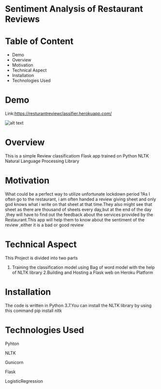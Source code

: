 # Sentiment Analysis of Restaurant Reviews

# Table of Content
- Demo 
- Overview 
- Motivation
- Technical Aspect
- Installation
- Technologies Used
# Demo
Link:https://resturantreviewclassifier.herokuapp.com/

![alt text](https://images.pexels.com/photos/6267/menu-restaurant-vintage-table.jpg?auto=compress&cs=tinysrgb&dpr=1&w=500)

# Overview
This is a simple Review classificatiom Flask app trained on Python NLTK Natural Language Processing Library

# Motivation
What could be a perfect way to utilize unfortunate lockdown period ?As I often go to the restaurant, i  am often handed a review giving sheet and only god knows what i write on that sheet at that time.They also might see that sheet as there are thousand of sheets every day,but at the end of the day ,they will have to find out the feedback about the services provided by the Restaurant.This app will help them to know about the sentiment of the review ,either it is a bad or good review 

# Technical Aspect
This  Project is divided into two parts
1. Training the classification model using Bag of word model with the help of NLTK library
2.Building and Hosting a Flask web on Heroku Platform

# Installation
The code is written in Python 3.7.You can install the NLTK library by using this command
pip install nltk

# Technologies Used

Pyhton 

NLTK

Gunicorn

Flask

LogisticRegression
